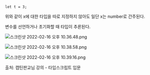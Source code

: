 ```tsx
let t = 3;
```

위와 같이 x에 대한 타입을 따로 지정하지 않아도 일단 x는 number로 간주된다.

변수를 선언하거나 초기화할 때 타입이 추론된다.

![스크린샷 2022-02-16 오후 10.36.48.png](https://s3-us-west-2.amazonaws.com/secure.notion-static.com/0455aff0-e8fd-4fef-80ce-f1bf6e3c733a/스크린샷_2022-02-16_오후_10.36.48.png)

![스크린샷 2022-02-16 오후 10.38.58.png](https://s3-us-west-2.amazonaws.com/secure.notion-static.com/00cbbe3c-fe59-4581-8838-5568cbba7bbe/스크린샷_2022-02-16_오후_10.38.58.png)

![스크린샷 2022-02-16 오후 10.39.16.png](https://s3-us-west-2.amazonaws.com/secure.notion-static.com/60af7767-b187-46c2-af49-3ed6074278e5/스크린샷_2022-02-16_오후_10.39.16.png)

출처: 캡틴판교님 강의 - 타입스크립트 입문